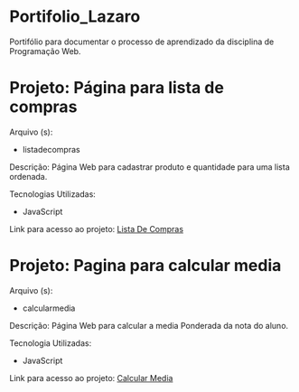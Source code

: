 # Portifolio_Lazaro
Portifólio para documentar o processo de aprendizado da disciplina de Programação Web.
  
  <h1>Projeto: Página para lista de compras</h1>
  
  Arquivo (s):
  <ul>
  <li>listadecompras</li>
  </ul>
  
  Descrição: Página Web para cadastrar produto e quantidade para uma lista ordenada.
  
  Tecnologias Utilizadas:
  <ul>
  <li>JavaScript</li>
  </ul>
 
 Link para acesso ao projeto:
<a href="https://script.google.com/macros/s/AKfycbwMpfIquhDiftkr6I9g75HMNyducZ-xM6U3PAmic8GjCrXJCI290nZghQAQMoV6Ydao3Q/exec">Lista De Compras</a>

<h1>Projeto: Pagina para calcular media</h1>

Arquivo (s):
<ul>
  <li>calcularmedia</li>
</ul>

Descrição: Página Web para calcular a media Ponderada da nota do aluno.

Tecnologia Utilizadas:
<ul>
  <li>JavaScript</li>
  </ul>
  
 Link para acesso ao projeto:
 <a href="https://script.google.com/macros/s/AKfycbxUs4ncgZM27G-arNmePGxWfcso-sVpMIx_Gxm21Zz5QhjJcpYp3Du4Ih8caVNtWOE/exec">Calcular Media</a>
